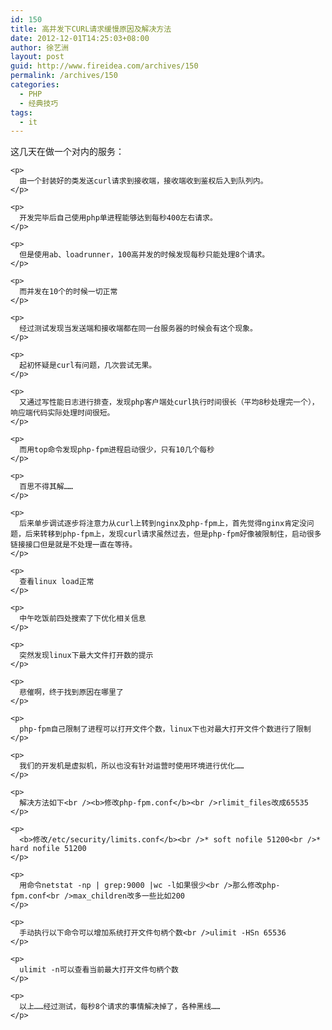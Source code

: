 ```yaml
---
id: 150
title: 高并发下CURL请求缓慢原因及解决方法
date: 2012-12-01T14:25:03+08:00
author: 徐艺洲
layout: post
guid: http://www.fireidea.com/archives/150
permalink: /archives/150
categories:
  - PHP
  - 经典技巧
tags:
  - it
---
```

<div id="sina_keyword_ad_area2" class="articalContent   ">
  <div STYLE="">
    这几天在做一个对内的服务：</p> 
    
    <p>
      由一个封装好的类发送curl请求到接收端，接收端收到鉴权后入到队列内。
    </p>
    
    <p>
      开发完毕后自己使用php单进程能够达到每秒400左右请求。
    </p>
    
    <p>
      但是使用ab、loadrunner，100高并发的时候发现每秒只能处理8个请求。
    </p>
    
    <p>
      而并发在10个的时候一切正常
    </p>
    
    <p>
      经过测试发现当发送端和接收端都在同一台服务器的时候会有这个现象。
    </p>
    
    <p>
      起初怀疑是curl有问题，几次尝试无果。
    </p>
    
    <p>
      又通过写性能日志进行排查，发现php客户端处curl执行时间很长（平均8秒处理完一个），响应端代码实际处理时间很短。
    </p>
    
    <p>
      而用top命令发现php-fpm进程启动很少，只有10几个每秒
    </p>
    
    <p>
      百思不得其解……
    </p>
    
    <p>
      后来单步调试逐步将注意力从curl上转到nginx及php-fpm上，首先觉得nginx肯定没问题，后来转移到php-fpm上，发现curl请求虽然过去，但是php-fpm好像被限制住，启动很多链接接口但是就是不处理一直在等待。
    </p>
    
    <p>
      查看linux load正常
    </p>
    
    <p>
      中午吃饭前四处搜索了下优化相关信息
    </p>
    
    <p>
      突然发现linux下最大文件打开数的提示
    </p>
    
    <p>
      悲催啊，终于找到原因在哪里了
    </p>
    
    <p>
      php-fpm自己限制了进程可以打开文件个数，linux下也对最大打开文件个数进行了限制
    </p>
    
    <p>
      我们的开发机是虚拟机，所以也没有针对运营时使用环境进行优化……
    </p>
    
    <p>
      解决方法如下<br /><b>修改php-fpm.conf</b><br />rlimit_files改成65535
    </p>
    
    <p>
      <b>修改/etc/security/limits.conf</b><br />* soft nofile 51200<br />* hard nofile 51200
    </p>
    
    <p>
      用命令netstat -np | grep:9000 |wc -l如果很少<br />那么修改php-fpm.conf<br />max_children改多一些比如200
    </p>
    
    <p>
      手动执行以下命令可以增加系统打开文件句柄个数<br />ulimit -HSn 65536
    </p>
    
    <p>
      ulimit -n可以查看当前最大打开文件句柄个数
    </p>
    
    <p>
      以上……经过测试，每秒8个请求的事情解决掉了，各种黑线……
    </p>
  </div>